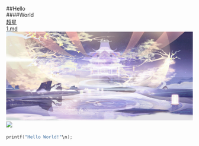 \##Hello<br>
\####World<br>
[超星](http://jlu.fy.chaoxing.com/portal)<br>
[1.md](https://github.com/Dagny-l/helloworld/edit/main/1.md)<br>
![](https://github.com/Dagny-l/helloworld/blob/main/images/Screenshot_20200701_070157_com.tencent.swy.jpg)<br>
![](https://i02piccdn.sogoucdn.com/d8e819ceaa8517a4)<br>
```c
printf("Hello World!"\n);
```
